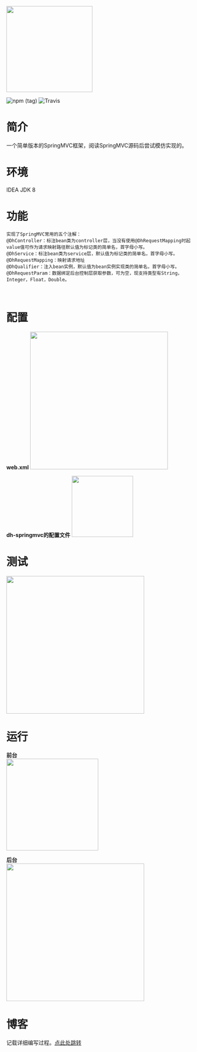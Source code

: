 
<br>
<img src="https://github.com/hdonghong/dh-spingmvc/blob/master/resouces/1.png" alt="" width="225"/>
<br>

![npm (tag)](https://img.shields.io/badge/author-hdonghong-blue.svg) ![Travis](https://img.shields.io/badge/java-1.8-brightgreen.svg)

# 简介
<p>一个简单版本的SpringMVC框架，阅读SpringMVC源码后尝试模仿实现的。</p>

# 环境
IDEA
JDK 8

# 功能
	实现了SpringMVC常用的五个注解：
	@DhController：标注bean类为controller层，当没有使用@DhRequestMapping时起value值可作为请求映射路径默认值为标记类的简单名，首字母小写。
	@DhService：标注bean类为service层，默认值为标记类的简单名，首字母小写。
	@DhRequestMapping：映射请求地址
	@DhQualifier：注入bean实例，默认值为bean实例实现类的简单名，首字母小写。
	@DhRequestParam：数据绑定后台控制层获取参数，可为空，现支持类型有String，Integer，Float，Double。
<br>

# 配置
<b>web.xml</b>
<img src="https://github.com/hdonghong/dh-spingmvc/blob/master/resouces/2.png" alt="" height="360"/>
<br/>
	
<b>dh-springmvc的配置文件</b>
<img src="https://github.com/hdonghong/dh-spingmvc/blob/master/resouces/3.png" alt="" height="160"/>
<br/>

# 测试
<img src="https://github.com/hdonghong/dh-spingmvc/blob/master/resouces/4.png" alt="" height="360"/><br/>

# 运行
<b>前台</b><br/>
<img src="https://github.com/hdonghong/dh-spingmvc/blob/master/resouces/5.png" alt="" height="240"/><br/>

<b>后台</b><br/>
<img src="https://github.com/hdonghong/dh-spingmvc/blob/master/resouces/6.png" alt="" height="360"/><br/>

# 博客
记载详细编写过程。[点此处跳转][1]


  [1]: http://blog.csdn.net/honhong1024/article/details/79531699

